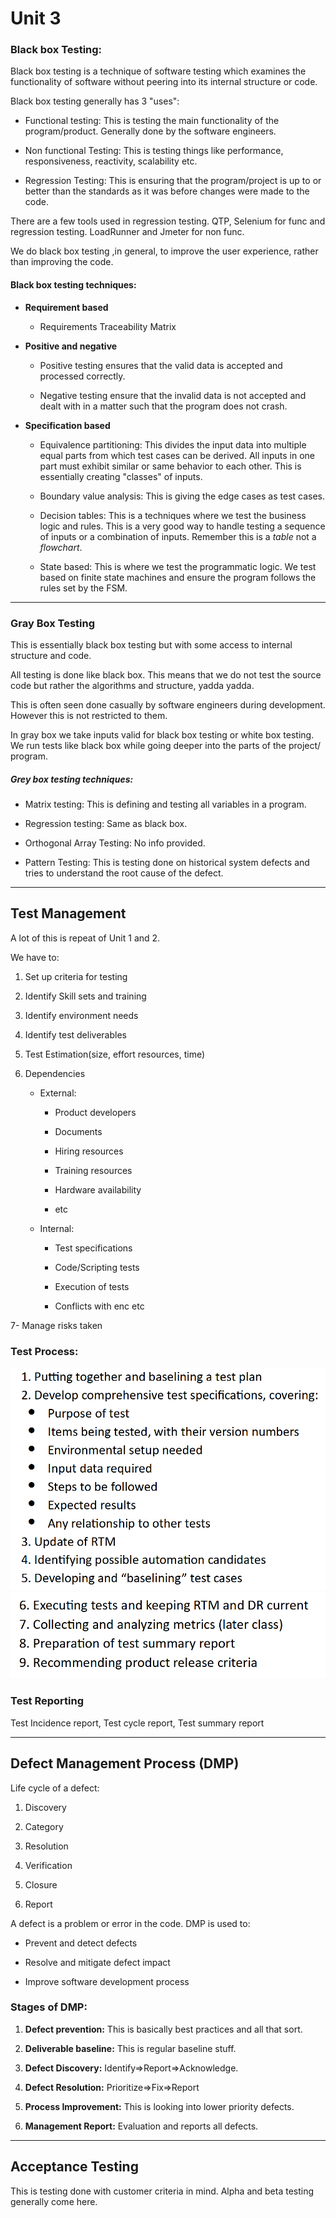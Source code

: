 # Unit 3

### Black box Testing:

Black box testing is a technique of software testing which examines the functionality of software without peering into its internal structure or code.

Black box testing generally has 3 "uses":

- Functional testing: This is testing the main functionality of the program/product. Generally done by the software engineers.

- Non functional Testing: This is testing things like performance, responsiveness, reactivity, scalability etc. 

- Regression Testing: This is ensuring that the program/project is up to or better than the standards as it was before changes were made to the code.

There are a few tools used in regression testing. QTP, Selenium for func and regression testing. LoadRunner and Jmeter for non func.

We do black box testing ,in general, to improve the user experience, rather than improving the code.

#### Black box testing techniques:

- **Requirement based**
  
  - Requirements Traceability Matrix

- **Positive and negative**
  
  - Positive testing ensures that the valid data is accepted and processed correctly.
  
  - Negative testing ensure that the invalid data is not accepted and dealt with in a matter such that the program does not crash.

- **Specification based**
  
  - Equivalence partitioning: This divides the input data into multiple equal parts from which test cases can be derived. All inputs in one part must exhibit similar or same behavior to each other. This is essentially creating "classes" of inputs.
  
  - Boundary value analysis: This is giving the edge cases as test cases.
  
  - Decision tables: This is a techniques where we test the business logic and rules. This is a very good way to handle testing a sequence of inputs or a combination of inputs. Remember this is a *table* not a *flowchart*.
  
  - State based: This is where we test the programmatic logic. We test based on finite state machines and ensure the program follows the rules set by the FSM.

---

### Gray Box Testing

This is essentially black box testing but with some access to internal structure and code. 

All testing is done like black box. This means that we do not test the source code but rather the algorithms and structure, yadda yadda.

This is often seen done casually by software engineers during development. However this is not restricted to them.

In gray box we take inputs valid for black box testing or white box testing. We run tests like black box while going deeper into the parts of the project/ program.

##### Grey box testing techniques:

- Matrix testing: This is defining and testing all variables in a program.

- Regression testing: Same as black box.

- Orthogonal Array Testing: No info provided.

- Pattern Testing: This is testing done on historical system defects and tries to understand the root cause of the defect.

---

## Test Management

A lot of this is repeat of Unit 1 and 2. 

We have to:

1. Set up criteria for testing

2. Identify Skill sets and training

3. Identify environment needs

4. Identify test deliverables

5. Test Estimation(size, effort resources, time)

6. Dependencies
   
   - External:
     
     - Product developers
     
     - Documents
     
     - Hiring resources
     
     - Training resources
     
     - Hardware availability
     
     - etc
   
   - Internal:
     
     - Test specifications
     
     - Code/Scripting tests
     
     - Execution of tests
     
     - Conflicts with enc etc

7- Manage risks taken

### Test Process:

<img src="../../images/2023-11-19-13-01-56-image.png" title="" alt="" data-align="center">

<img src="../../images/2023-11-19-13-02-08-image.png" title="" alt="" data-align="center">

### Test Reporting

Test Incidence report, Test cycle report, Test summary report

---

## Defect Management Process (DMP)

Life cycle of a defect:

1. Discovery

2. Category

3. Resolution

4. Verification

5. Closure

6. Report

A defect is a problem or error in the code. DMP is used to:

- Prevent and detect defects

- Resolve and mitigate defect impact

- Improve software development process

### Stages of DMP:

1. **Defect prevention:** This is basically best practices and all that sort.

2. **Deliverable baseline:** This is regular baseline stuff. 

3. **Defect Discovery:** Identify=>Report=>Acknowledge.

4. **Defect Resolution:** Prioritize=>Fix=>Report

5. **Process Improvement:** This is looking into lower priority defects.

6. **Management Report:** Evaluation and reports all defects.

---

## Acceptance Testing

This is testing done with customer criteria in mind. Alpha and beta testing generally come here.